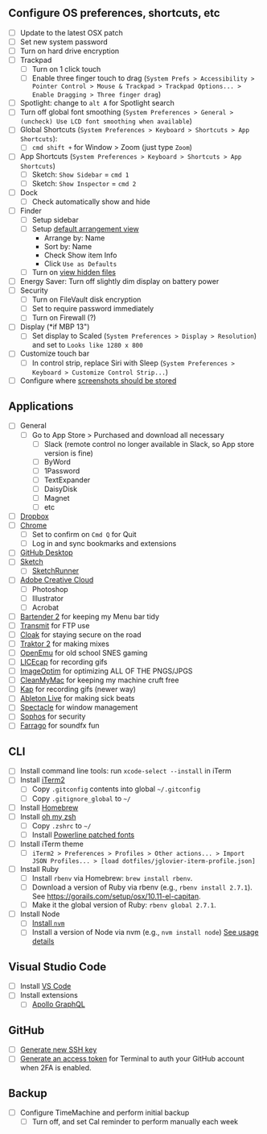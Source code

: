 ## Configure OS preferences, shortcuts, etc
- [ ] Update to the latest OSX patch
- [ ] Set new system password
- [ ] Turn on hard drive encryption
- [ ] Trackpad
  - [ ] Turn on 1 click touch
  - [ ] Enable three finger touch to drag (`System Prefs > Accessibility > Pointer Control > Mouse & Trackpad > Trackpad Options... > Enable Dragging > Three finger drag`)
- [ ] Spotlight: change to `alt A` for Spotlight search
- [ ] Turn off global font smoothing (`System Preferences > General > (uncheck) Use LCD font smoothing when available`)
- [ ] Global Shortcuts (`System Preferences > Keyboard > Shortcuts > App Shortcuts`): 
  - [ ] `cmd shift +` for Window > Zoom (just type `Zoom`)
- [ ] App Shortcuts (`System Preferences > Keyboard > Shortcuts > App Shortcuts`)
  - [ ] Sketch: `Show Sidebar` = `cmd 1`
  - [ ] Sketch: `Show Inspector` = `cmd 2`
- [ ] Dock
  - [ ] Check automatically show and hide
- [ ] Finder
  - [ ] Setup sidebar
  - [ ] Setup [default arrangement view](https://howchoo.com/g/mzuxyjqyzmy/how-to-set-the-view-options-for-all-finder-windows-in-os-x)
    - Arrange by: Name
    - Sort by: Name
    - Check Show item Info
    - Click `Use as Defaults`
  - [ ] Turn on [view hidden files](https://gist.github.com/jglovier/f87661ad2d10fa747ad6fcbbf7224305)
- [ ] Energy Saver: Turn off slightly dim display on battery power
- [ ] Security
  - [ ] Turn on FileVault disk encryption
  - [ ] Set to require password immediately
  - [ ] Turn on Firewall (?)
- [ ] Display (*if MBP 13")
  - [ ] Set display to Scaled (`System Preferences > Display > Resolution`) and set to `Looks like 1280 x 800`
- [ ] Customize touch bar
  - [ ] In control strip, replace Siri with Sleep (`System Preferences > Keyboard > Customize Control Strip...`)
- [ ] Configure where [screenshots should be stored](https://www.hellotech.com/guide/for/how-to-change-where-screenshots-are-saved-on-mac)

## Applications
- [ ] General
  - [ ] Go to App Store > Purchased and download all necessary
    - [ ] Slack (remote control no longer available in Slack, so App store version is fine)
    - [ ] ByWord
    - [ ] 1Password
    - [ ] TextExpander
    - [ ] DaisyDisk
    - [ ] Magnet
    - [ ] etc
- [ ] [Dropbox](https://www.dropbox.com/install)
- [ ] [Chrome](http://www.google.com/chrome/)
  - [ ] Set to confirm on `Cmd Q` for Quit
  - [ ] Log in and sync bookmarks and extensions
- [ ] [GitHub Desktop](https://desktop.github.com/)
- [ ] [Sketch](http://www.sketchapp.com/)
  - [ ] [SketchRunner](https://sketchrunner.com/)
- [ ] [Adobe Creative Cloud](http://www.adobe.com/creativecloud.html)
  - [ ] Photoshop
  - [ ] Illustrator
  - [ ] Acrobat
- [ ] [Bartender 2](https://www.macbartender.com/) for keeping my Menu bar tidy
- [ ] [Transmit](https://panic.com/transmit/) for FTP use
- [ ] [Cloak](https://www.getcloak.com/) for staying secure on the road
- [ ] [Traktor 2](http://www.native-instruments.com/en/products/traktor/dj-software/traktor-pro-2/) for making mixes
- [ ] [OpenEmu](http://openemu.org/) for old school SNES gaming
- [ ] [LICEcap](http://www.cockos.com/licecap/) for recording gifs
- [ ] [ImageOptim](https://imageoptim.com/) for optimizing ALL OF THE PNGS/JPGS
- [ ] [CleanMyMac](http://macpaw.com/cleanmymac) for keeping my machine cruft free
- [ ] [Kap](https://getkap.co/) for recording gifs (newer way)
- [ ] [Ableton Live](https://www.ableton.com/en/account/) for making sick beats
- [ ] [Spectacle](https://www.spectacleapp.com/) for window management
- [ ] [Sophos](https://home.sophos.com/download-mac-anti-virus) for security
- [ ] [Farrago](https://rogueamoeba.com/farrago/) for soundfx fun

## CLI
- [ ] Install command line tools: run `xcode-select --install` in iTerm
- [ ] Install [iTerm2](https://www.iterm2.com/)
  - [ ] Copy `.gitconfig` contents into global `~/.gitconfig`
  - [ ] Copy `.gitignore_global` to `~/`
- [ ] Install [Homebrew](https://brew.sh/)
- [ ] Install [oh my zsh](http://ohmyz.sh/)
  - [ ] Copy `.zshrc` to `~/`
  - [ ] Install [Powerline patched fonts](https://github.com/powerline/fonts/)
- [ ] Install iTerm theme
  - [ ] `iTerm2 > Preferences > Profiles > Other actions... > Import JSON Profiles... > [load dotfiles/jglovier-iterm-profile.json]`
- [ ] Install Ruby
  - [ ] Install `rbenv` via Homebrew: `brew install rbenv`.
  - [ ] Download a version of Ruby via rbenv (e.g., `rbenv install 2.7.1`). See <https://gorails.com/setup/osx/10.11-el-capitan>.
  - [ ] Make it the global version of Ruby: `rbenv global 2.7.1`.
- [ ] Install Node
  - [ ] [Install `nvm`](https://github.com/nvm-sh/nvm#installing-and-updating)
  - [ ] Install a version of Node via nvm (e.g., `nvm install node`) [See usage details](https://github.com/nvm-sh/nvm#usage)
  
## Visual Studio Code

- [ ] Install [VS Code](https://code.visualstudio.com/)
- [ ] Install extensions
  - [ ] [Apollo GraphQL](https://marketplace.visualstudio.com/items?itemName=apollographql.vscode-apollo)

## GitHub
- [ ] [Generate new SSH key](https://help.github.com/articles/generating-an-ssh-key/)
- [ ] [Generate an access token](https://help.github.com/articles/creating-an-access-token-for-command-line-use/) for Terminal to auth your GitHub account when 2FA is enabled.

## Backup
- [ ] Configure TimeMachine and perform initial backup
  - [ ] Turn off, and set Cal reminder to perform manually each week
